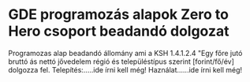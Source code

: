 # GDE programozás alapok Zero to Hero csoport beadandó dolgozat
Programozas alap beadandó állomány ami a KSH 1.4.1.2.4 "Egy főre jutó bruttó ás nettó jővedelem régió és településtípus szerint [forint/fő/év] dolgozza fel.
Telepítés:.....ide írni kell még!
Haználat......ide írni kell még!